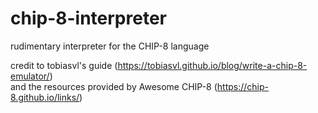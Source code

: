 # chip-8-interpreter
rudimentary interpreter for the CHIP-8 language

credit to tobiasvl's guide (https://tobiasvl.github.io/blog/write-a-chip-8-emulator/) <br />
and the resources provided by Awesome CHIP-8 (https://chip-8.github.io/links/) <br/>
